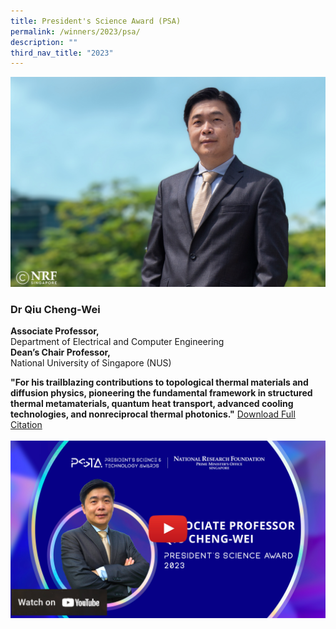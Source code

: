 ```yaml
---
title: President's Science Award (PSA)
permalink: /winners/2023/psa/
description: ""
third_nav_title: "2023"
---
```

![Professor Qiu Cheng-Wei](/images/Winners/2023/2023-psa-qcw.jpg)
### **Dr Qiu Cheng-Wei**

<b>Associate Professor,</b><br>
Department of Electrical and Computer Engineering<br>
<b>Dean’s Chair Professor,</b><br>
National University of Singapore (NUS)

**"For his trailblazing contributions to topological thermal materials and diffusion physics, pioneering the fundamental framework in structured thermal metamaterials, quantum heat transport, advanced cooling technologies, and nonreciprocal thermal photonics."**
[Download Full Citation](/files/Citations/2023/2023-psa-citation-dr-qiu-cheng-wei.pdf)
<br><br>
![2023 PSA – Professor Qiu Cheng-Wei](/images/Video%20Thumbnails/youtube-2023-tumb-mockup-qcw.jpg)
